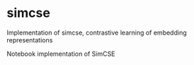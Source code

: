 # simcse
Implementation of simcse, contrastive learning of embedding representations

Notebook implementation of SimCSE
